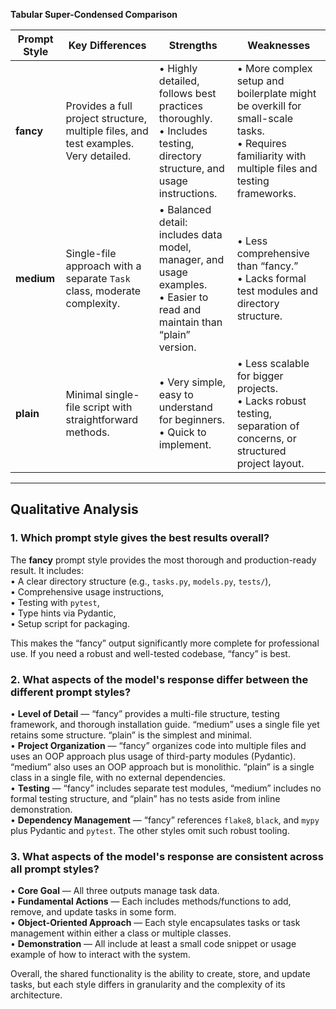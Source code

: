 **Tabular Super-Condensed Comparison**

| Prompt Style | Key Differences                                    | Strengths                                                              | Weaknesses                                                                |
|--------------|----------------------------------------------------|------------------------------------------------------------------------|----------------------------------------------------------------------------|
| **fancy**    | Provides a full project structure, multiple files, and test examples. Very detailed. | • Highly detailed, follows best practices thoroughly. <br> • Includes testing, directory structure, and usage instructions. | • More complex setup and boilerplate might be overkill for small-scale tasks. <br> • Requires familiarity with multiple files and testing frameworks. |
| **medium**   | Single-file approach with a separate `Task` class, moderate complexity. | • Balanced detail: includes data model, manager, and usage examples. <br> • Easier to read and maintain than “plain” version. | • Less comprehensive than “fancy.” <br> • Lacks formal test modules and directory structure. |
| **plain**    | Minimal single-file script with straightforward methods. | • Very simple, easy to understand for beginners. <br> • Quick to implement. | • Less scalable for bigger projects. <br> • Lacks robust testing, separation of concerns, or structured project layout. |

---

## Qualitative Analysis

### 1. Which prompt style gives the best results overall?
The **fancy** prompt style provides the most thorough and production-ready result. It includes:  
• A clear directory structure (e.g., `tasks.py`, `models.py`, `tests/`),  
• Comprehensive usage instructions,  
• Testing with `pytest`,  
• Type hints via Pydantic,  
• Setup script for packaging.  

This makes the “fancy” output significantly more complete for professional use. If you need a robust and well-tested codebase, “fancy” is best.

### 2. What aspects of the model's response differ between the different prompt styles?
• **Level of Detail** — “fancy” provides a multi-file structure, testing framework, and thorough installation guide. “medium” uses a single file yet retains some structure. “plain” is the simplest and minimal.  
• **Project Organization** — “fancy” organizes code into multiple files and uses an OOP approach plus usage of third-party modules (Pydantic). “medium” also uses an OOP approach but is monolithic. “plain” is a single class in a single file, with no external dependencies.  
• **Testing** — “fancy” includes separate test modules, “medium” includes no formal testing structure, and “plain” has no tests aside from inline demonstration.  
• **Dependency Management** — “fancy” references `flake8`, `black`, and `mypy` plus Pydantic and `pytest`. The other styles omit such robust tooling.

### 3. What aspects of the model's response are consistent across all prompt styles?
• **Core Goal** — All three outputs manage task data.  
• **Fundamental Actions** — Each includes methods/functions to add, remove, and update tasks in some form.  
• **Object-Oriented Approach** — Each style encapsulates tasks or task management within either a class or multiple classes.  
• **Demonstration** — All include at least a small code snippet or usage example of how to interact with the system.

Overall, the shared functionality is the ability to create, store, and update tasks, but each style differs in granularity and the complexity of its architecture.